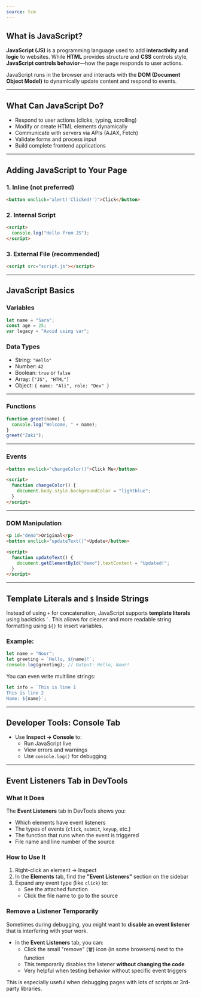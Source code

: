 ```yaml
---
source: tcm
---
```

## What is JavaScript?

**JavaScript (JS)** is a programming language used to add **interactivity and logic** to websites. While **HTML** provides structure and **CSS** controls style, **JavaScript controls behavior**—how the page responds to user actions.

JavaScript runs in the browser and interacts with the **DOM (Document Object Model)** to dynamically update content and respond to events.

---

## What Can JavaScript Do?

- Respond to user actions (clicks, typing, scrolling)
- Modify or create HTML elements dynamically
- Communicate with servers via APIs (AJAX, Fetch)
- Validate forms and process input
- Build complete frontend applications

---

## Adding JavaScript to Your Page

### 1. Inline (not preferred)

```html
<button onclick="alert('Clicked!')">Click</button>
```

### 2. Internal Script

```html
<script>
  console.log("Hello from JS");
</script>
```

### 3. External File (recommended)

```html
<script src="script.js"></script>
```

---

## JavaScript Basics

### Variables

```javascript
let name = "Sara";
const age = 25;
var legacy = "Avoid using var";
```

### Data Types

- String: `"Hello"`
- Number: `42`
- Boolean: `true` or `false`
- Array: `["JS", "HTML"]`
- Object: `{ name: "Ali", role: "Dev" }`

---

### Functions

```javascript
function greet(name) {
  console.log("Welcome, " + name);
}
greet("Zaki");
```

---

### Events

```html
<button onclick="changeColor()">Click Me</button>

<script>
  function changeColor() {
    document.body.style.backgroundColor = "lightblue";
  }
</script>
```

---

### DOM Manipulation

```html
<p id="demo">Original</p>
<button onclick="updateText()">Update</button>

<script>
  function updateText() {
    document.getElementById("demo").textContent = "Updated!";
  }
</script>
```

---

## Template Literals and `$` Inside Strings

Instead of using `+` for concatenation, JavaScript supports **template literals** using backticks `` ` ``. This allows for cleaner and more readable string formatting using `${}` to insert variables.

### Example:

```javascript
let name = "Nour";
let greeting = `Hello, ${name}!`;
console.log(greeting); // Output: Hello, Nour!
```

You can even write multiline strings:

```javascript
let info = `This is line 1
This is line 2
Name: ${name}`;
```

---

## Developer Tools: Console Tab

- Use **Inspect → Console** to:
    - Run JavaScript live
    - View errors and warnings
    - Use `console.log()` for debugging

---

## Event Listeners Tab in DevTools

### What It Does

The **Event Listeners** tab in DevTools shows you:

- Which elements have event listeners
- The types of events (`click`, `submit`, `keyup`, etc.)
- The function that runs when the event is triggered
- File name and line number of the source

### How to Use It

1. Right-click an element → Inspect
2. In the **Elements** tab, find the **"Event Listeners"** section on the sidebar
3. Expand any event type (like `click`) to:
    - See the attached function
    - Click the file name to go to the source

### Remove a Listener Temporarily

Sometimes during debugging, you might want to **disable an event listener** that is interfering with your work.

- In the **Event Listeners** tab, you can:
    - Click the small "remove" (🗑) icon (in some browsers) next to the function
    - This temporarily disables the listener **without changing the code**
    - Very helpful when testing behavior without specific event triggers

This is especially useful when debugging pages with lots of scripts or 3rd-party libraries.